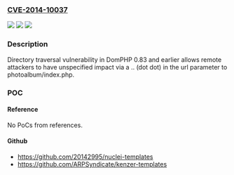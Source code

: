 ### [CVE-2014-10037](https://cve.mitre.org/cgi-bin/cvename.cgi?name=CVE-2014-10037)
![](https://img.shields.io/static/v1?label=Product&message=n%2Fa&color=blue)
![](https://img.shields.io/static/v1?label=Version&message=n%2Fa&color=blue)
![](https://img.shields.io/static/v1?label=Vulnerability&message=n%2Fa&color=brighgreen)

### Description

Directory traversal vulnerability in DomPHP 0.83 and earlier allows remote attackers to have unspecified impact via a .. (dot dot) in the url parameter to photoalbum/index.php.

### POC

#### Reference
No PoCs from references.

#### Github
- https://github.com/20142995/nuclei-templates
- https://github.com/ARPSyndicate/kenzer-templates

